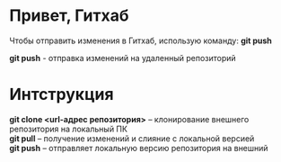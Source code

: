 # Привет, Гитхаб
Чтобы отправить изменения в Гитхаб, использую команду: **git push** 

**git push** - отправка изменений на удаленный репозиторий 

# Интструкция 
**git clone <url-адрес репозитория>** – клонирование внешнего репозитория на
локальный ПК  
**git pull** – получение изменений и слияние с локальной версией  
**git push** – отправляет локальную версию репозитория на внешний